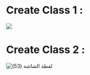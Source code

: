 # Create Class 1 :


![](https://paper-attachments.dropbox.com/s_1C6A817F75C4FAB843A0D4EA354A32BCFF383C833C29989AECD8934EC4AF24B4_1650975844877_ExerciseOOP_AuthorTutorial.png)



# Create Class 2 :

![‏‏لقطة الشاشة (53)](https://user-images.githubusercontent.com/52765342/203032190-6d3dfd03-9811-4790-9b1b-99198578fc67.png)
